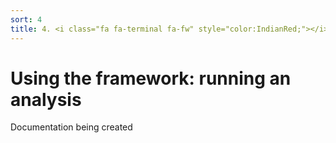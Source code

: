 ```yaml
---
sort: 4
title: 4. <i class="fa fa-terminal fa-fw" style="color:IndianRed;"></i>&nbsp;Running an analysis
---
```


# Using the framework: running an analysis

Documentation being created
